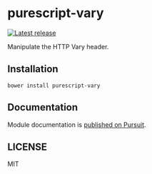 # purescript-vary

[![Latest release](http://img.shields.io/github/release/oreshinya/purescript-vary.svg)](https://github.com/oreshinya/purescript-vary/releases)

Manipulate the HTTP Vary header.

## Installation

```
bower install purescript-vary
```

## Documentation

Module documentation is [published on Pursuit](http://pursuit.purescript.org/packages/purescript-vary).

## LICENSE

MIT

